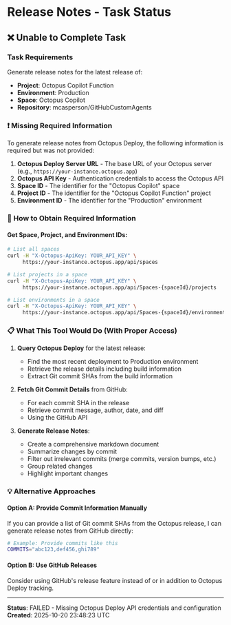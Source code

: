 # Release Notes - Task Status

## ❌ Unable to Complete Task

### Task Requirements
Generate release notes for the latest release of:
- **Project**: Octopus Copilot Function
- **Environment**: Production
- **Space**: Octopus Copilot
- **Repository**: mcasperson/GitHubCustomAgents

### ❗ Missing Required Information

To generate release notes from Octopus Deploy, the following information is required but was not provided:

1. **Octopus Deploy Server URL** - The base URL of your Octopus server (e.g., `https://your-instance.octopus.app`)
2. **Octopus API Key** - Authentication credentials to access the Octopus API
3. **Space ID** - The identifier for the "Octopus Copilot" space
4. **Project ID** - The identifier for the "Octopus Copilot Function" project
5. **Environment ID** - The identifier for the "Production" environment

### 🔧 How to Obtain Required Information

#### Get Space, Project, and Environment IDs:
```bash
# List all spaces
curl -H "X-Octopus-ApiKey: YOUR_API_KEY" \
     https://your-instance.octopus.app/api/spaces

# List projects in a space
curl -H "X-Octopus-ApiKey: YOUR_API_KEY" \
     https://your-instance.octopus.app/api/Spaces-{spaceId}/projects

# List environments in a space
curl -H "X-Octopus-ApiKey: YOUR_API_KEY" \
     https://your-instance.octopus.app/api/Spaces-{spaceId}/environments
```

### 📋 What This Tool Would Do (With Proper Access)

1. **Query Octopus Deploy** for the latest release:
   - Find the most recent deployment to Production environment
   - Retrieve the release details including build information
   - Extract Git commit SHAs from the build information

2. **Fetch Git Commit Details** from GitHub:
   - For each commit SHA in the release
   - Retrieve commit message, author, date, and diff
   - Using the GitHub API

3. **Generate Release Notes**:
   - Create a comprehensive markdown document
   - Summarize changes by commit
   - Filter out irrelevant commits (merge commits, version bumps, etc.)
   - Group related changes
   - Highlight important changes

### 💡 Alternative Approaches

#### Option A: Provide Commit Information Manually
If you can provide a list of Git commit SHAs from the Octopus release, I can generate release notes from GitHub directly:

```bash
# Example: Provide commits like this
COMMITS="abc123,def456,ghi789"
```

#### Option B: Use GitHub Releases
Consider using GitHub's release feature instead of or in addition to Octopus Deploy tracking.

---

**Status**: FAILED - Missing Octopus Deploy API credentials and configuration  
**Created**: 2025-10-20 23:48:23 UTC

